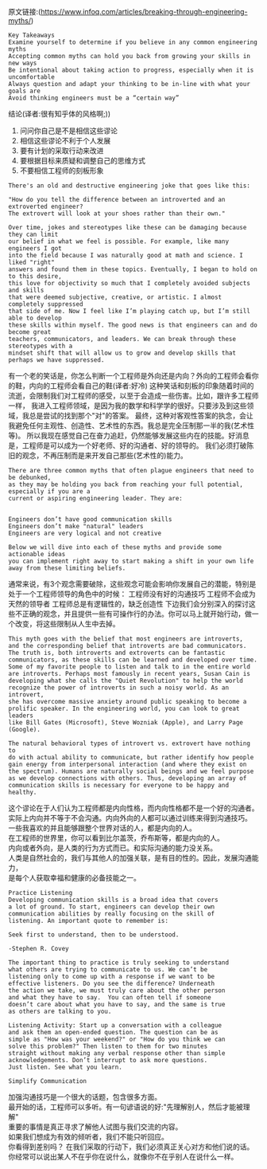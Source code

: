 原文链接:(https://www.infoq.com/articles/breaking-through-engineering-myths/)

```
Key Takeaways
Examine yourself to determine if you believe in any common engineering myths
Accepting common myths can hold you back from growing your skills in new ways
Be intentional about taking action to progress, especially when it is uncomfortable
Always question and adapt your thinking to be in-line with what your goals are
Avoid thinking engineers must be a “certain way”
```

结论(译者:很有知乎体的风格啊;))
1. 问问你自己是不是相信这些谬论
2. 相信这些谬论不利于个人发展
3. 要有计划的采取行动来改进
4. 要根据目标来质疑和调整自己的思维方式
5. 不要相信工程师的刻板形象

```
There's an old and destructive engineering joke that goes like this:

"How do you tell the difference between an introverted and an extroverted engineer?
The extrovert will look at your shoes rather than their own."

Over time, jokes and stereotypes like these can be damaging because they can limit
our belief in what we feel is possible. For example, like many engineers I got
into the field because I was naturally good at math and science. I liked "right"
answers and found them in these topics. Eventually, I began to hold on to this desire,
this love for objectivity so much that I completely avoided subjects and skills
that were deemed subjective, creative, or artistic. I almost completely suppressed
that side of me. Now I feel like I’m playing catch up, but I’m still able to develop
these skills within myself. The good news is that engineers can and do become great
teachers, communicators, and leaders. We can break through these stereotypes with a
mindset shift that will allow us to grow and develop skills that perhaps we have suppressed.
```

有一个老的笑话是，你怎么判断一个工程师是外向还是内向？外向的工程师会看你的鞋，内向的工程师会看自己的鞋(译者:好冷)
这种笑话和刻板的印象随着时间的流逝，会限制我们对工程师的感受，以至于会造成一些伤害。比如，跟许多工程师一样，
我进入工程师领域，是因为我的数学和科学学的很好。只要涉及到这些领域，我总是尝试的找到那个"对"的答案。
最终，这种对客观性答案的执念，会让我避免任何主观性、创造性、艺术性的东西。我总是完全压制那一半的我(艺术性等)。
所以我现在感觉自己在奋力追赶，仍然能够发展这些内在的技能。好消息是，工程师是可以成为一个好老师、好的沟通者、好的领导的。
我们必须打破陈旧的观念，不再压制而是来开发自己那些(艺术性的)能力。

```
There are three common myths that often plague engineers that need to be debunked,
as they may be holding you back from reaching your full potential, especially if you are a
current or aspiring engineering leader. They are:


Engineers don’t have good communication skills
Engineers don’t make "natural" leaders
Engineers are very logical and not creative

Below we will dive into each of these myths and provide some actionable ideas
you can implement right away to start making a shift in your own life away from these limiting beliefs.
```
通常来说，有3个观念需要破除，这些观念可能会影响你发展自己的潜能，特别是处于一个工程师领导的角色中的时候：
工程师没有好的沟通技巧
工程师不会成为天然的领导者
工程师总是有逻辑性的，缺乏创造性
下边我们会分别深入的探讨这些不正确的观念，并且提供一些有可操作行的办法。你可以马上就开始行动，做一个改变，将这些限制从人生中去掉。


```
This myth goes with the belief that most engineers are introverts, 
and the corresponding belief that introverts are bad communicators. 
The truth is, both introverts and extroverts can be fantastic 
communicators, as these skills can be learned and developed over time. 
Some of my favorite people to listen and talk to in the entire world 
are introverts. Perhaps most famously in recent years, Susan Cain is 
developing what she calls the "Quiet Revolution" to help the world 
recognize the power of introverts in such a noisy world. As an introvert, 
she has overcome massive anxiety around public speaking to become a 
prolific speaker. In the engineering world, you can look to great leaders 
like Bill Gates (Microsoft), Steve Wozniak (Apple), and Larry Page (Google).

The natural behavioral types of introvert vs. extrovert have nothing to 
do with actual ability to communicate, but rather identify how people 
gain energy from interpersonal interaction (and where they exist on 
the spectrum). Humans are naturally social beings and we feel purpose 
as we develop connections with others. Thus, developing an array of 
communication skills is necessary for everyone to be happy and healthy.
```
这个谬论在于人们认为工程师都是内向性格，而内向性格都不是一个好的沟通者。  
实际上内向并不等于不会沟通。内向外向的人都可以通过训练来得到沟通技巧。  
一些我喜欢的并且能够跟整个世界对话的人，都是内向的人。  
在工程师的世界里，你可以看到比尔盖茨，乔布斯等，都是内向的人。    
内向或者外向，是人类的行为方式而已。和实际沟通的能力没关系。  
人类是自然社会的，我们与其他人的加强关联，是有目的性的。因此，发展沟通能力，  
是每个人获取幸福和健康的必备技能之一。  


```
Practice Listening
Developing communication skills is a broad idea that covers 
a lot of ground. To start, engineers can develop their own 
communication abilities by really focusing on the skill of 
listening. An important quote to remember is:

Seek first to understand, then to be understood.

-Stephen R. Covey

The important thing to practice is truly seeking to understand 
what others are trying to communicate to us. We can’t be 
listening only to come up with a response if we want to be 
effective listeners. Do you see the difference? Underneath 
the action we take, we must truly care about the other person 
and what they have to say.  You can often tell if someone 
doesn’t care about what you have to say, and the same is true 
as others are talking to you.

Listening Activity: Start up a conversation with a colleague 
and ask them an open-ended question. The question can be as 
simple as "How was your weekend?" or "How do you think we can 
solve this problem?" Then listen to them for two minutes 
straight without making any verbal response other than simple 
acknowledgements. Don’t interrupt to ask more questions. 
Just listen. See what you learn.

Simplify Communication
```
加强沟通技巧是一个很大的话题，包含很多方面。  
最开始的话，工程师可以多听。有一句谚语说的好:"先理解别人，然后才能被理解"  
重要的事情是真正寻求了解他人试图与我们交流的内容。  
如果我们想成为有效的倾听者，我们不能只听回应。   
你看得到差别吗？ 在我们采取的行动下，我们必须真正关心对方和他们说的话。  
你经常可以说出某人不在乎你在说什么，就像你不在乎别人在说什么一样。
